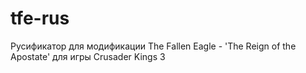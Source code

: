 # tfe-rus
Русификатор для модификации The Fallen Eagle - 'The Reign of the Apostate' для игры Crusader Kings 3
